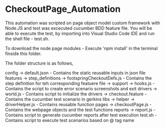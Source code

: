 # CheckoutPage_Automation

This automation was scripted on page object model custom framework with Node.JS and test was excecuted cucumber BDD feature file. You will be able to execute the test, by importing into Visual Studio Code IDE and run the shell file - test.sh.

To download the node page modules - Execute 'npm install' in the terminal finside this folder.

The folder structure is as follows,

config
    -> default.json - Contains the static reusable inputs in json file
features
    -> step_definitions
           -> footspringCheckoutDefs.js - Contains the step definition for teh corresponding featuere file
    -> support
           -> hooks.js - Contains the script to create error scenario screenshots and exit drivers
           -> world.js - Contains script to initialize the drivers
    -> checkout.feature - Contains the cucumber test scenario in gerkins
libs
    -> helper
           -> driverHelper.js - Contains reusable function
pages
    -> checkoutPage.js - Contains the webpage objects and the test functions
reports
    -> report.js - Contains script to generate cucumber reports after test execution
test.sh - Contains script to execute test scenarios based on @ tag name